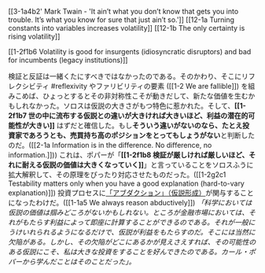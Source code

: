 [[3-1a4b2' Mark Twain - 'It ain’t what you don’t know that gets you into trouble. It’s what you know for sure that just ain’t so.']]
[[12-1a Turning constants into variables increases volatility]] 
[[12-1b The only certainty is rising volatility]]

[[1-2f1b6 Volatility is good for insurgents (idiosyncratic disruptors) and bad for incumbents (legacy institutions)]]

検証と反証は一緒くたにすべきではなかったのである。そのかわり、そこにリフレクシビティ #reflexivity  やファリビリティの要素 ([[1-2 We are fallible]]) を組みこめば、ひょっとするとその非対称性こそが動きだして、新たな価値を生むかもしれなかった。ソロスは仮説の大きさがもつ特色に惹かれた。そして、**[[1-2f1b7 世の中に流布する仮説との違いが大きければ大きいほど、利益の潜在的可能性が大きい]]** はずだと確信した。もし**そういう違いがないのなら、たとえ投資家であろうとも、売買持ち高のポジションをとってもしょうがない**と判断したのだ。([[2-1a Information is in the difference. No difference, no information.]])) これは、ポパーが「**[[1-2f1b8 検証が厳しければ厳しいほど、それに耐える仮説の価値は大きくなっていく]]**」と言っていることをソロスふうに拡大解釈して、その原理をぴったり対応させたものだった。([[1-2g2c1 Testability matters only when you have a good explanation (hard-to-vary explanation)]]) 投資プロセスに[「アブダクション」（仮説形成）](https://1000ya.isis.ne.jp/1566.html)が関与することになったわけだ。([[1-1a5 We always reason abductively]])
	*「科学においては仮説の価値は掴みどころがないかもしれない。ところが金融市場においては、それがもたらす利益によって即座に計算することができるのである。それが一般にうけいれられるようになるだけで、仮説が利益をもたらすのだ。そこには当然に欠陥がある。しかし、その欠陥がどこにあるかが見えさえすれば、その可能性のある仮説にこそ、私は大きな投資をすることを好んできたのである。カール・ポパーから学んだことはそのことだった」。*